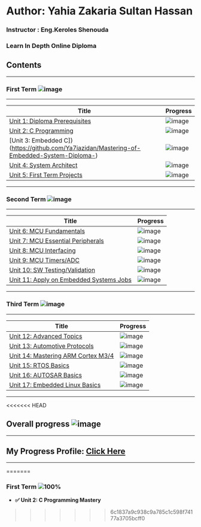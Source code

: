 # Author: Yahia Zakaria Sultan Hassan

### Instructor : Eng.Keroles Shenouda
### Learn In Depth Online Diploma

## Contents
__________________________________________________________________
### First Term ![image](https://progress-bar.dev/0/?title=IN_PROGRESS&color=ff00ff)
__________________________________________________________________
| Title | Progress |
| ----- | ------|
| [Unit 1: Diploma Prerequisites](https://github.com/Ya7iazidan/Mastering-of-Embedded-System-Diploma-) | ![image](https://progress-bar.dev/100/?title=No_Assignments&color=bababa) |
| [Unit 2: C Programming](https://github.com/Ya7iazidan/Mastering-of-Embedded-System-Diploma-/tree/main/C%20Programming) | ![image](https://progress-bar.dev/95/) |
| [Unit 3: Embedded C])(https://github.com/Ya7iazidan/Mastering-of-Embedded-System-Diploma-) | ![image](https://progress-bar.dev/0/) |
| [Unit 4: System Architect](https://github.com/Ya7iazidan/Mastering-of-Embedded-System-Diploma-) | ![image](https://progress-bar.dev/0/) |
| [Unit 5: First Term Projects](https://github.com/Ya7iazidan/Mastering-of-Embedded-System-Diploma-) | ![image](https://progress-bar.dev/0/) |
__________________________________________________________________

### Second Term ![image](https://progress-bar.dev/0/?title=Start_Soon&color=ff0000)
__________________________________________________________________
| Title | Progress |
| ----- | ------|
| [Unit 6: MCU Fundamentals](https://github.com/Ya7iazidan/Mastering-of-Embedded-System-Diploma-) | ![image](https://progress-bar.dev/0/) |
| [Unit 7: MCU Essential Peripherals](https://github.com/Ya7iazidan/Mastering-of-Embedded-System-Diploma-) | ![image](https://progress-bar.dev/0/) |
| [Unit 8: MCU Interfacing](https://github.com/Ya7iazidan/Mastering-of-Embedded-System-Diploma-) | ![image](https://progress-bar.dev/0/) |
| [Unit 9: MCU Timers/ADC](https://github.com/Ya7iazidan/Mastering-of-Embedded-System-Diploma-) | ![image](https://progress-bar.dev/0/) |
| [Unit 10: SW Testing/Validation](https://github.com/Ya7iazidan/Mastering-of-Embedded-System-Diploma-) | ![image](https://progress-bar.dev/0/) |
| [Unit 11: Apply on Embedded Systems Jobs](https://github.com/Ya7iazidan/Mastering-of-Embedded-System-Diploma-) | ![image](https://progress-bar.dev/0/) |
__________________________________________________________________


### Third Term ![image](https://progress-bar.dev/0/?title=Start_Soon&color=ff0000)
__________________________________________________________________
| Title | Progress |
| ----- | ------|
| [Unit 12: Advanced Topics](https://github.com/Ya7iazidan/Mastering-of-Embedded-System-Diploma-) | ![image](https://progress-bar.dev/0/) |
| [Unit 13: Automotive Protocols](https://github.com/Ya7iazidan/Mastering-of-Embedded-System-Diploma-) | ![image](https://progress-bar.dev/0/) |
| [Unit 14: Mastering ARM Cortex M3/4](https://github.com/Ya7iazidan/Mastering-of-Embedded-System-Diploma-) | ![image](https://progress-bar.dev/0/) |
| [Unit 15: RTOS Basics](https://github.com/Ya7iazidan/Mastering-of-Embedded-System-Diploma-) | ![image](https://progress-bar.dev/0/) |
| [Unit 16: AUTOSAR Basics](https://github.com/Ya7iazidan/Mastering-of-Embedded-System-Diploma-) | ![image](https://progress-bar.dev/0/) |
| [Unit 17: Embedded Linux Basics](https://github.com/Ya7iazidan/Mastering-of-Embedded-System-Diploma-) | ![image](https://progress-bar.dev/0/) |
__________________________________________________________________

<<<<<<< HEAD
## Overall progress ![image]()
___

## My Progress Profile: [Click Here](https://www.learn-in-depth-store.com/certificate/abdallabahrawyy%40gmail.com)

---
=======
### **First Term** ![100%](https://progress-bar.dev/100/?title=Done&color=4CAF50)
- **✅ Unit 2: C Programming Mastery**  

>>>>>>> 6c1837a9c938c9a785c1c598f74177a3705bcff0
